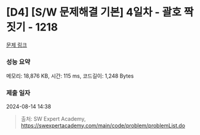 # [D4] [S/W 문제해결 기본] 4일차 - 괄호 짝짓기 - 1218 

[문제 링크](https://swexpertacademy.com/main/code/problem/problemDetail.do?contestProbId=AV14eWb6AAkCFAYD) 

### 성능 요약

메모리: 18,876 KB, 시간: 115 ms, 코드길이: 1,248 Bytes

### 제출 일자

2024-08-14 14:38



> 출처: SW Expert Academy, https://swexpertacademy.com/main/code/problem/problemList.do